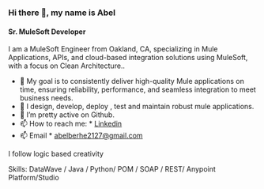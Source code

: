 ### Hi there 👋, my name is Abel
#### Sr. MuleSoft Developer

I am a MuleSoft Engineer from Oakland, CA, specializing in Mule Applications, APIs, and cloud-based integration solutions using MuleSoft, with a focus on Clean Architecture..

*  🔭 My goal is to consistently deliver high-quality Mule applications on time, ensuring reliability, performance, and seamless integration to meet business needs.
*  🌱 I design, develop, deploy , test and maintain robust mule applications.
*  👯 I’m pretty active on Github.
*  📫 How to reach me: * [Linkedin](https://www.linkedin.com/in/abel-berhe-607521219/)
* 📫 Email * abelberhe2127@gmail.com
  
I follow logic based creativity

Skills: DataWave / Java / Python/ POM / SOAP / REST/ Anypoint Platform/Studio
  









